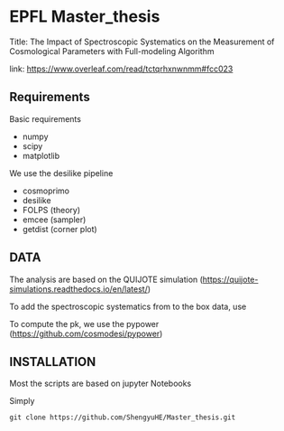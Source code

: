 # EPFL Master_thesis

Title: The Impact of Spectroscopic Systematics on the Measurement of Cosmological Parameters with Full-modeling Algorithm

link: https://www.overleaf.com/read/tctqrhxnwnmm#fcc023

## Requirements
Basic requirements
  - numpy
  - scipy
  - matplotlib

We use the desilike pipeline
  - cosmoprimo
  - desilike
  - FOLPS (theory)
  - emcee (sampler)
  - getdist (corner plot)

## DATA
The analysis are based on the QUIJOTE simulation (https://quijote-simulations.readthedocs.io/en/latest/)

To add the spectroscopic systematics from to the box data, use 

To compute the pk, we use the pypower (https://github.com/cosmodesi/pypower)

## INSTALLATION
Most the scripts are based on jupyter Notebooks

Simply
```
git clone https://github.com/ShengyuHE/Master_thesis.git
```










